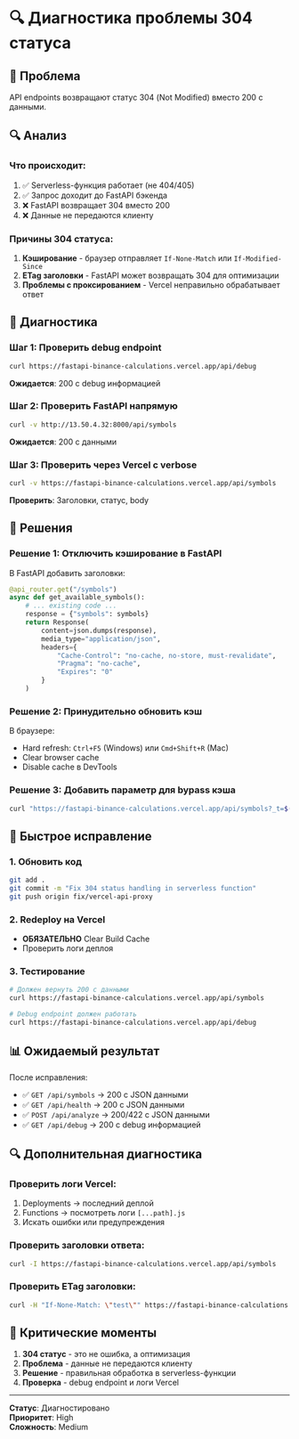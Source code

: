 # 🔍 Диагностика проблемы 304 статуса

## 🚨 Проблема
API endpoints возвращают статус 304 (Not Modified) вместо 200 с данными.

## 🔍 Анализ

### Что происходит:
1. ✅ Serverless-функция работает (не 404/405)
2. ✅ Запрос доходит до FastAPI бэкенда
3. ❌ FastAPI возвращает 304 вместо 200
4. ❌ Данные не передаются клиенту

### Причины 304 статуса:
1. **Кэширование** - браузер отправляет `If-None-Match` или `If-Modified-Since`
2. **ETag заголовки** - FastAPI может возвращать 304 для оптимизации
3. **Проблемы с проксированием** - Vercel неправильно обрабатывает ответ

## 🧪 Диагностика

### Шаг 1: Проверить debug endpoint
```bash
curl https://fastapi-binance-calculations.vercel.app/api/debug
```
**Ожидается**: 200 с debug информацией

### Шаг 2: Проверить FastAPI напрямую
```bash
curl -v http://13.50.4.32:8000/api/symbols
```
**Ожидается**: 200 с данными

### Шаг 3: Проверить через Vercel с verbose
```bash
curl -v https://fastapi-binance-calculations.vercel.app/api/symbols
```
**Проверить**: Заголовки, статус, body

## 🔧 Решения

### Решение 1: Отключить кэширование в FastAPI
В FastAPI добавить заголовки:
```python
@api_router.get("/symbols")
async def get_available_symbols():
    # ... existing code ...
    response = {"symbols": symbols}
    return Response(
        content=json.dumps(response),
        media_type="application/json",
        headers={
            "Cache-Control": "no-cache, no-store, must-revalidate",
            "Pragma": "no-cache",
            "Expires": "0"
        }
    )
```

### Решение 2: Принудительно обновить кэш
В браузере:
- Hard refresh: `Ctrl+F5` (Windows) или `Cmd+Shift+R` (Mac)
- Clear browser cache
- Disable cache в DevTools

### Решение 3: Добавить параметр для bypass кэша
```bash
curl "https://fastapi-binance-calculations.vercel.app/api/symbols?_t=$(date +%s)"
```

## 🚀 Быстрое исправление

### 1. Обновить код
```bash
git add .
git commit -m "Fix 304 status handling in serverless function"
git push origin fix/vercel-api-proxy
```

### 2. Redeploy на Vercel
- **ОБЯЗАТЕЛЬНО** Clear Build Cache
- Проверить логи деплоя

### 3. Тестирование
```bash
# Должен вернуть 200 с данными
curl https://fastapi-binance-calculations.vercel.app/api/symbols

# Debug endpoint должен работать
curl https://fastapi-binance-calculations.vercel.app/api/debug
```

## 📊 Ожидаемый результат

После исправления:
- ✅ `GET /api/symbols` → 200 с JSON данными
- ✅ `GET /api/health` → 200 с JSON данными
- ✅ `POST /api/analyze` → 200/422 с JSON данными
- ✅ `GET /api/debug` → 200 с debug информацией

## 🔍 Дополнительная диагностика

### Проверить логи Vercel:
1. Deployments → последний деплой
2. Functions → посмотреть логи `[...path].js`
3. Искать ошибки или предупреждения

### Проверить заголовки ответа:
```bash
curl -I https://fastapi-binance-calculations.vercel.app/api/symbols
```

### Проверить ETag заголовки:
```bash
curl -H "If-None-Match: \"test\"" https://fastapi-binance-calculations.vercel.app/api/symbols
```

## 🎯 Критические моменты

1. **304 статус** - это не ошибка, а оптимизация
2. **Проблема** - данные не передаются клиенту
3. **Решение** - правильная обработка в serverless-функции
4. **Проверка** - debug endpoint и логи Vercel

---

**Статус**: Диагностировано  
**Приоритет**: High  
**Сложность**: Medium
